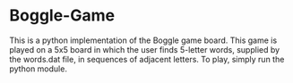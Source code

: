 # Boggle-Game
This is a python implementation of the Boggle game board. 
This game is played on a 5x5 board in which the user finds 5-letter words, supplied by the words.dat file, in sequences of adjacent letters. 
To play, simply run the python module. 
